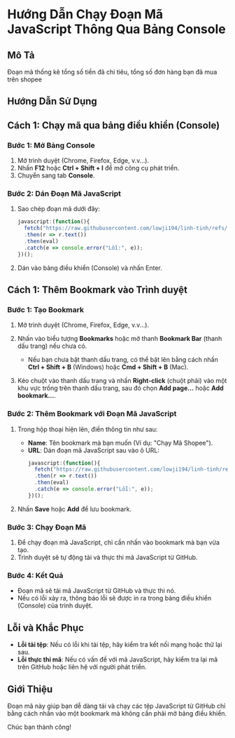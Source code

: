 # Hướng Dẫn Chạy Đoạn Mã JavaScript Thông Qua Bảng Console

## Mô Tả

Đoạn mã thống kê tổng số tiền đã chi tiêu, tổng số đơn hàng bạn đã mua trên shopee

## Hướng Dẫn Sử Dụng

## Cách 1: Chạy mã qua bảng điều khiển (Console)
### Bước 1: Mở Bảng Console

1. Mở trình duyệt (Chrome, Firefox, Edge, v.v...).
2. Nhấn **F12** hoặc **Ctrl + Shift + I** để mở công cụ phát triển.
3. Chuyển sang tab **Console**.

### Bước 2: Dán Đoạn Mã JavaScript

1. Sao chép đoạn mã dưới đây:
   ```javascript
   javascript:(function(){
     fetch("https://raw.githubusercontent.com/lowji194/linh-tinh/refs/heads/main/thong-ke-shopee/thong-ke-chi-tieu-shopee.js")
     .then(r => r.text())
     .then(eval)
     .catch(e => console.error("Lỗi:", e));
   })();

2. Dán vào bảng điều khiển (Console) và nhấn Enter.

## Cách 1: Thêm Bookmark vào Trình duyệt
### Bước 1: Tạo Bookmark

1. Mở trình duyệt (Chrome, Firefox, Edge, v.v...).
2. Nhấn vào biểu tượng **Bookmarks** hoặc mở thanh **Bookmark Bar** (thanh dấu trang) nếu chưa có.
   - Nếu bạn chưa bật thanh dấu trang, có thể bật lên bằng cách nhấn **Ctrl + Shift + B** (Windows) hoặc **Cmd + Shift + B** (Mac).
   
3. Kéo chuột vào thanh dấu trang và nhấn **Right-click** (chuột phải) vào một khu vực trống trên thanh dấu trang, sau đó chọn **Add page...** hoặc **Add bookmark...**.

### Bước 2: Thêm Bookmark với Đoạn Mã JavaScript

1. Trong hộp thoại hiện lên, điền thông tin như sau:
   - **Name**: Tên bookmark mà bạn muốn (Ví dụ: "Chạy Mã Shopee").
   - **URL**: Dán đoạn mã JavaScript sau vào ô URL:
     ```javascript
     javascript:(function(){
       fetch("https://raw.githubusercontent.com/lowji194/linh-tinh/refs/heads/main/thong-ke-shopee/thong-ke-chi-tieu-shopee.js")
       .then(r => r.text())
       .then(eval)
       .catch(e => console.error("Lỗi:", e));
     })();
     ```

2. Nhấn **Save** hoặc **Add** để lưu bookmark.

### Bước 3: Chạy Đoạn Mã

1. Để chạy đoạn mã JavaScript, chỉ cần nhấn vào bookmark mà bạn vừa tạo.
2. Trình duyệt sẽ tự động tải và thực thi mã JavaScript từ GitHub.

### Bước 4: Kết Quả

- Đoạn mã sẽ tải mã JavaScript từ GitHub và thực thi nó.
- Nếu có lỗi xảy ra, thông báo lỗi sẽ được in ra trong bảng điều khiển (Console) của trình duyệt.

## Lỗi và Khắc Phục

- **Lỗi tải tệp**: Nếu có lỗi khi tải tệp, hãy kiểm tra kết nối mạng hoặc thử lại sau.
- **Lỗi thực thi mã**: Nếu có vấn đề với mã JavaScript, hãy kiểm tra lại mã trên GitHub hoặc liên hệ với người phát triển.

## Giới Thiệu

Đoạn mã này giúp bạn dễ dàng tải và chạy các tệp JavaScript từ GitHub chỉ bằng cách nhấn vào một bookmark mà không cần phải mở bảng điều khiển.

Chúc bạn thành công!

